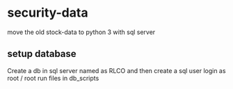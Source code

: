 # security-data
move the old stock-data to python 3 with sql server


## setup database
Create a db in sql server named as RLCO
and then create a sql user login as root / root
run files in db_scripts


